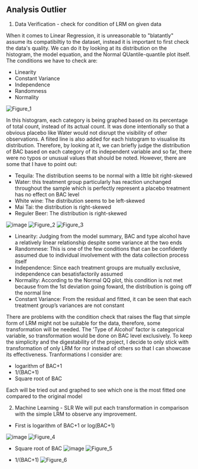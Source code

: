 ## Analysis Outlier 

1. Data Verification - check for condition of LRM on given data

When it comes to Linear Regression, it is unreasonable to "blatantly" assume its compatibiltiy to the dataset, instead it is important to first check the data's quality. We can do it by looking at its distribution on the histogram, the model equation, and the Normal QUantile-quantile plot itself. The conditions we have to check are: 
- Linearity
- Constant Variance
- Independence 
- Randomness
- Normality

![Figure_1](https://user-images.githubusercontent.com/108549500/198199350-85435984-b5fb-40d8-8946-73696a73b6b2.png)   

In this histogram, each category is being graphed based on its percentage of total count, instead of its actual count. It was done intentionally so that a obvious placebo  like Water would not disrupt the visibility of other observations. A fiited line is also added for each histogram to visualise its distribution. Therefore, by looking at it, we can briefly judge the distribution of BAC based on each category of its independent variable and so far, there were no typos or unusual values that should be noted. However, there are some that I have to point out:  
- Tequila: The distribution seems to be normal with a little bit right-skewed 
- Water: this treatment group particularly has reaction unchanged throughout the sample which is perfectly represent a placebo treatment
has no effect on BAC level 
- White wine: The distribution seems to be left-skewed 
- Mai Tai: the distribution is right-skewed 
- Reguler Beer: The distribution is right-skewed

![image](https://user-images.githubusercontent.com/108549500/198203043-796ea32a-d338-437d-a161-fa7ad737df4b.png)
![Figure_2](https://user-images.githubusercontent.com/108549500/198203368-800557c9-5748-4fa1-9e0e-f22389f2e39b.png)
![Figure_3](https://user-images.githubusercontent.com/108549500/198206205-c39c21b9-5621-432f-9978-7adfa6519c76.png)


- Linearity: Judging from the model summary, BAC and type alcohol have a relatively linear relationship despite some variance at the two ends
- Randomnese: This is one of the few conditions that can be confidently assumed due to individual involvement with the data collection process itself
- Independence: Since each treatment groups are mutually exclusive, independence can besatisfactorily assumed
- Normality: According to the Normal QQ plot, this condition is not met because from the 1st deviation going foward, the distribution is going off the normal line
- Constant Variance: From the residual and fitted, it can be seen that each treatment group’s variances are not constant

There are problems with the condition check that raises the flag that simple form of LRM might not be suitable for the data, therefore, some transformation will be needed. The 'Type of Alcohol' factor is categorical variable, so transformation would be done on BAC level exclusively. To keep the simplicity and the digestability of the project, I decide to only stick with transformation of only LRM for nor instead of others so that I can showcase its effectiveness. Tranformations I consider are: 
- logarithm of BAC+1
- 1/(BAC+1)
- Square root of BAC  

Each will be tried out and graphed to see which one is the most fitted one compared to the original model

2. Machine Learning - SLR
We will put each transformation in comparison with the simple LRM to observe any improvement. 
- First is logarithm of BAC+1 or log(BAC+1)
   
![image](https://user-images.githubusercontent.com/108549500/198208433-cda382bc-db00-4a34-99f8-86546ac6c82b.png)
![Figure_4](https://user-images.githubusercontent.com/108549500/198208660-fa7b51eb-b60c-4323-8df8-ad1c68f061af.png)  

- Square root of BAC
![image](https://user-images.githubusercontent.com/108549500/198209104-6a1b8b9e-e30e-4528-9b70-0a33244c9397.png)
![Figure_5](https://user-images.githubusercontent.com/108549500/198209278-44250446-10df-403c-a097-05b7af830650.png)


- 1/(BAC+1)
![Figure_6](https://user-images.githubusercontent.com/108549500/198209154-b2261761-a78a-4dd2-bfc9-3939af982c16.png)

